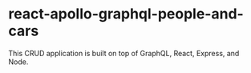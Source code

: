 # react-apollo-graphql-people-and-cars

This CRUD application is built on top of GraphQL, React, Express, and Node.
